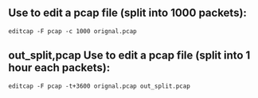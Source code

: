 ## Use to edit a pcap file (split into 1000 packets):
```
editcap -F pcap -c 1000 orignal.pcap
```
## out_split,pcap Use to edit a pcap file (split into 1 hour each packets):
```
editcap -F pcap -t+3600 orignal.pcap out_split.pcap
```